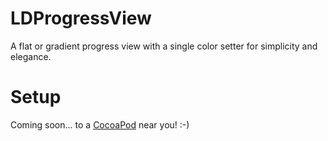 LDProgressView
==============

A flat or gradient progress view with a single color setter for simplicity and elegance.

# Setup
Coming soon... to a [CocoaPod](http://cocoapods.org) near you! :-)
